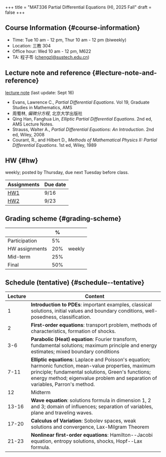 +++
title = "MAT336 Partial Differential Equations (H), 2025 Fall"
draft = false
+++

## Course Information {#course-information}

-   Time: Tue 10 am - 12 pm, Thur 10 am - 12 pm (biweekly)
-   Location: 三教 304
-   Office hour: Wed 10 am - 12 pm, M622
-   TA: 程子苓 (chengzl@sustech.edu.cn)


## Lecture note and reference {#lecture-note-and-reference}

[lecture note](../notes/PDE-H-LN.pdf) (last update: Sept 16)

-   Evans, Lawrence C.,  _Partial Differential Equations_. Vol 19, Graduate Studies in Mathematics, AMS
-   周蜀林, _偏微分方程_, 北京大学出版社
-   Qing Han, Fanghua Lin, _Elliptic Partial Differential Equations_. 2nd ed, AMS Lecture Notes.
-   Strauss, Walter A., _Partial Differential Equations: An Introduction_. 2nd ed, Wiley, 2008
-   Courant, R., and Hilbert D., _Methods of Mathematical Physics II: Partial Differential Equations_. 1st ed, Wiley, 1989


## HW {#hw}

weekly; posted by Thursday, due next Tuesday before class.

| Assignments      | Due date |
|------------------|----------|
| [HW1](./hw1.pdf) | 9/16     |
| [HW2](./hw2.pdf) | 9/23     |


## Grading scheme {#grading-scheme}

|                | %   |        |
|----------------|-----|--------|
| Participation  | 5%  |        |
| HW assignments | 20% | weekly |
| Mid-term       | 25% |        |
| Final          | 50% |        |


## Schedule (tentative) {#schedule--tentative}

| Lecture | Content                                                                                                                                                                                                                                        |
|---------|------------------------------------------------------------------------------------------------------------------------------------------------------------------------------------------------------------------------------------------------|
| 1       | **Introduction to PDEs**:  important examples, classical solutions, initial values and boundary conditions, well-posedness, classification.                                                                                                    |
| 2       | **First-order equations**:  transport problem, methods of characteristics, formation of shocks.                                                                                                                                                |
| 3-6     | **Parabolic (Heat) equation**: Fourier transform, fundamental solutions; maximum principle and energy estimates; mixed boundary conditions                                                                                                     |
| 7-11    | **Elliptic equations**: Laplace and Poisson's equation; harmonic function, mean-value properties, maximum principle; fundamental solutions, Green's functions; energy method; eigenvalue problem and separation of variables, Parron's method. |
| 12      | Midterm                                                                                                                                                                                                                                        |
| 13-16   | **Wave equation**: solutions formula in dimension 1, 2 and 3; domain of influences; separation of variables, plane and traveling waves.                                                                                                        |
| 17-20   | **Calculus of Variation**: Sobolev spaces, weak solutions and convergence, Lax-Milgram Theorem                                                                                                                                                 |
| 21-23   | **Nonlinear first-order equations**: Hamilton--Jacobi equation, entropy solutions, shocks, Hopf--Lax formula.                                                                                                                                  |
